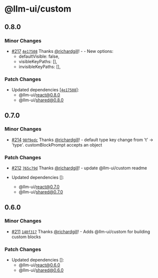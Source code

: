 # @llm-ui/custom

## 0.8.0

### Minor Changes

- [#217](https://github.com/llm-ui-kit/llm-ui/pull/217) [`4e17508`](https://github.com/llm-ui-kit/llm-ui/commit/4e175085ec1c352e7a4ebc7db801ce5f74b9378f) Thanks [@richardgill](https://github.com/richardgill)! - - New options:
  - defaultVisible: false,
  - visibleKeyPaths: [],
  - invisibleKeyPaths: [],

### Patch Changes

- Updated dependencies [[`4e17508`](https://github.com/llm-ui-kit/llm-ui/commit/4e175085ec1c352e7a4ebc7db801ce5f74b9378f)]:
  - @llm-ui/react@0.8.0
  - @llm-ui/shared@0.8.0

## 0.7.0

### Minor Changes

- [#214](https://github.com/llm-ui-kit/llm-ui/pull/214) [`98f9edc`](https://github.com/llm-ui-kit/llm-ui/commit/98f9edc7896e6cb48bb8eb2c745d7133bb22ba39) Thanks [@richardgill](https://github.com/richardgill)! - default type key change from 't' -> 'type'. customBlockPrompt accepts an object

### Patch Changes

- [#212](https://github.com/llm-ui-kit/llm-ui/pull/212) [`765c79d`](https://github.com/llm-ui-kit/llm-ui/commit/765c79d22afdea5585ae81971f3ea74d739326ba) Thanks [@richardgill](https://github.com/richardgill)! - update @llm-ui/custom readme

- Updated dependencies []:
  - @llm-ui/react@0.7.0
  - @llm-ui/shared@0.7.0

## 0.6.0

### Minor Changes

- [#211](https://github.com/llm-ui-kit/llm-ui/pull/211) [`140f317`](https://github.com/llm-ui-kit/llm-ui/commit/140f3178ba5207c6728a3f6af781323474ed9110) Thanks [@richardgill](https://github.com/richardgill)! - Adds @llm-ui/custom for building custom blocks

### Patch Changes

- Updated dependencies []:
  - @llm-ui/react@0.6.0
  - @llm-ui/shared@0.6.0
